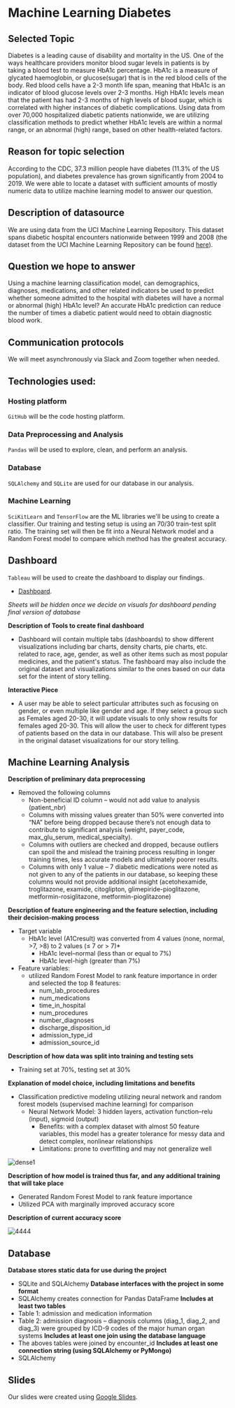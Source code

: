 # Machine Learning Diabetes

## Selected Topic

Diabetes is a leading cause of disability and mortality in the US. One of the ways healthcare providers monitor blood sugar levels in patients is by taking a blood test to measure HbA1c percentage. HbA1c is a measure of glycated haemoglobin, or glucose(sugar) that is in the red blood cells of the body. Red blood cells have a 2-3 month life span, meaning that HbA1c is an indicator of blood glucose levels over 2-3 months. High HbA1c levels mean that the patient has had 2-3 months of high levels of blood sugar, which is correlated with higher instances of diabetic complications. Using data from over 70,000 hospitalized diabetic patients nationwide, we are utilizing classification methods to predict whether HbA1c levels are within a normal range, or an abnormal (high) range, based on other health-related factors.

## Reason for topic selection

According to the CDC, 37.3 million people have diabetes (11.3% of the US population), and diabetes prevalence has grown significantly from 2004 to 2019.  We were able to locate a dataset with sufficient amounts of mostly numeric data to utilize machine learning model to answer our question.

## Description of datasource

We are using data from the UCI Machine Learning Repository. This dataset spans diabetic hospital encounters nationwide between 1999 and 2008 (the dataset from the UCI Machine Learning Repository can be found [here](https://archive.ics.uci.edu/ml/machine-learning-databases/00296/)).

## Question we hope to answer

Using a machine learning classification model, can demographics, diagnoses, medications, and other related indicators be used to predict whether someone admitted to the hospital with diabetes will have a normal or abnormal (high) HbA1c level?  An accurate HbA1c prediction can reduce the number of times a diabetic patient would need to obtain diagnostic blood work. 

## Communication protocols

We will meet asynchronously via Slack and Zoom together when needed.

## Technologies used:
### Hosting platform
```GitHub``` will be the code hosting platform.
### Data Preprocessing and Analysis
```Pandas``` will be used to explore, clean, and perform an analysis. 
### Database
```SQLAlchemy``` and ```SQLite``` are used for our database in our analysis.
### Machine Learning
```SciKitLearn``` and ```TensorFlow``` are the ML libraries we'll be using to create a classifier. Our training and testing setup is using an 70/30 train-test split ratio. The training set will then be fit into a Neural Network model and a Random Forest model to compare which method has the greatest accuracy.


## Dashboard
```Tableau``` will be used to create the dashboard to display our findings.
- [Dashboard](https://public.tableau.com/app/profile/minerva.magana/viz/JointDashboard/DiabetesClassificationbyAgeGroupsDiagnosis2).

*Sheets will be hidden once we decide on visuals for dashboard pending final version of database*

**Description of Tools to create final dashboard**
- Dashboard will contain multiple tabs (dashboards) to show different visualizations including bar charts, density charts, pie charts, etc. related to  race, age, gender, as well as other items such as most popular medicines, and the patient's status. The fashboard may also include the original dataset and visualizations similar to the ones based on our data set for the intent of story telling.

**Interactive Piece**
- A user may be able to select particular attributes such as focusing on gender, or even multiple like gender and age. If they select a group such as Females aged 20-30, it will update visuals to only show results for females aged 20-30. This will allow the user to check for different types of patients based on the data in our database. This will also be present in the original dataset visualizations for our story telling.


## Machine Learning Analysis
**Description of preliminary data preprocessing**
- Removed the following columns
  - Non-beneficial ID column – would not add value to analysis (patient_nbr)
  - Columns with missing values greater than 50% were converted into “NA” before being dropped because there’s not enough data to contribute to significant analysis (weight, payer_code, max_glu_serum, medical_specialty).
  - Columns with outliers are checked and dropped, because outliers can spoil the and mislead the training process resulting in longer training times, less accurate models and ultimately poorer results. 
  - Columns with only 1 value – 7 diabetic medications were noted as not given to any of the patients in our database, so keeping these columns would not provide additional insight (acetohexamide, troglitazone, examide, citoglipton, glimepiride-pioglitazone, metformin-rosiglitazone, metformin-pioglitazone)

**Description of feature engineering and the feature selection, including their decision-making process**
- Target variable
  - HbA1c level (A1Cresult) was converted from 4 values (none, normal, >7, >8) to 2 values (≤ 7 or > 7)*
    - HbA1c level–normal (less than or equal to 7%)
    - HbA1c level-high (greater than 7%)
- Feature variables: 
  - utilized Random Forest Model to rank feature importance in order and selected the top 8 features:
    - num_lab_procedures
    - num_medications	
    - time_in_hospital	
    - num_procedures	
    - number_diagnoses	
    - discharge_disposition_id	
    - admission_type_id	
    - admission_source_id

**Description of how data was split into training and testing sets**
- Training set at 70%, testing set at 30%

**Explanation of model choice, including limitations and benefits**
- Classification predictive modeling utilizing neural network and random forest models (supervised machine learning) for comparison
  - Neural Network Model: 3 hidden layers, activation function–relu (input), sigmoid (output)
    - Benefits: with a complex dataset with almost 50 feature variables, this model has a greater tolerance for messy data and detect complex, nonlinear relationships
    - Limitations: prone to overfitting and may not generalize well

![dense1](https://user-images.githubusercontent.com/62036983/154826210-a883bf7e-3499-42a7-b5f9-dcf6867ec243.png)

**Description of how model is trained thus far, and any additional training that will take place**
- Generated Random Forest Model to rank feature importance
- Utilized PCA with marginally improved accuracy score

**Description of current accuracy score**

![4444](https://user-images.githubusercontent.com/62036983/154826213-217a02d1-4490-4b7d-9b36-1e21af14cc6d.png)

## Database
**Database stores static data for use during the project**
- SQLite and SQLAlchemy
**Database interfaces with the project in some format**
- SQLAlchemy creates connection for Pandas DataFrame
**Includes at least two tables**
- Table 1: admission and medication information
- Table 2: admission diagnosis – diagnosis columns (diag_1, diag_2, and diag_3) were grouped by ICD-9 codes of the major human organ systems
**Includes at least one join using the database language**
- The aboves tables were joined by encounter_id
**Includes at least one connection string (using SQLAlchemy or PyMongo)**
- SQLAlchemy


## Slides
Our slides were created using [Google Slides](https://docs.google.com/presentation/d/1W2DfvjoKXET1t2AdzyoIjnP3BIkupiBVizmdS_L6_j0/edit?usp=sharing).
